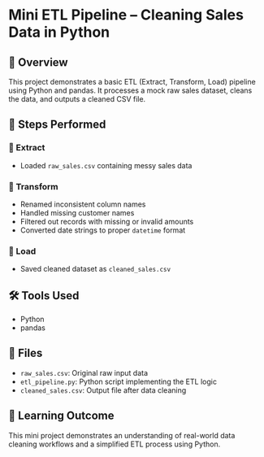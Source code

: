 # Mini ETL Pipeline – Cleaning Sales Data in Python

## 📌 Overview
This project demonstrates a basic ETL (Extract, Transform, Load) pipeline using Python and pandas. It processes a mock raw sales dataset, cleans the data, and outputs a cleaned CSV file.

## 🔧 Steps Performed

### 🔹 Extract
- Loaded `raw_sales.csv` containing messy sales data

### 🔹 Transform
- Renamed inconsistent column names
- Handled missing customer names
- Filtered out records with missing or invalid amounts
- Converted date strings to proper `datetime` format

### 🔹 Load
- Saved cleaned dataset as `cleaned_sales.csv`

## 🛠️ Tools Used
- Python
- pandas

## 📁 Files
- `raw_sales.csv`: Original raw input data
- `etl_pipeline.py`: Python script implementing the ETL logic
- `cleaned_sales.csv`: Output file after data cleaning

## 🧠 Learning Outcome
This mini project demonstrates an understanding of real-world data cleaning workflows and a simplified ETL process using Python.
